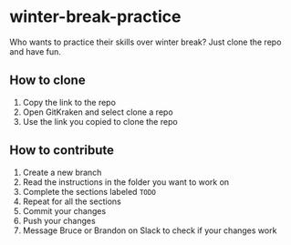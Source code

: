 # winter-break-practice

Who wants to practice their skills over winter break? Just clone the repo and have fun.

## How to clone

1. Copy the link to the repo
2. Open GitKraken and select clone a repo
3. Use the link you copied to clone the repo

## How to contribute

1. Create a new branch
2. Read the instructions in the folder you want to work on
3. Complete the sections labeled `TODO`
4. Repeat for all the sections
5. Commit your changes
6. Push your changes
7. Message Bruce or Brandon on Slack to check if your changes work
